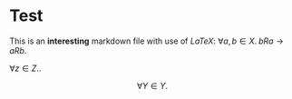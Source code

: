 
# Test

This is an **interesting** markdown file with use of *LaTeX*: $\forall a,b \in X. \; bRa \rightarrow aRb$.

$\forall z \in Z.$.

$$\forall Y \in Y.$$